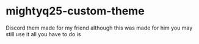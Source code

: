 # mightyq25-custom-theme
Discord them made for my friend although this was made for him you may still use it all you have to do is 
